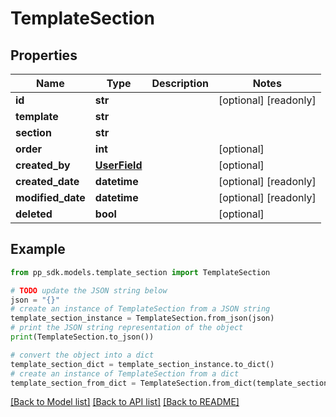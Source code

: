 # TemplateSection


## Properties

Name | Type | Description | Notes
------------ | ------------- | ------------- | -------------
**id** | **str** |  | [optional] [readonly] 
**template** | **str** |  | 
**section** | **str** |  | 
**order** | **int** |  | [optional] 
**created_by** | [**UserField**](UserField.md) |  | [optional] 
**created_date** | **datetime** |  | [optional] [readonly] 
**modified_date** | **datetime** |  | [optional] [readonly] 
**deleted** | **bool** |  | [optional] 

## Example

```python
from pp_sdk.models.template_section import TemplateSection

# TODO update the JSON string below
json = "{}"
# create an instance of TemplateSection from a JSON string
template_section_instance = TemplateSection.from_json(json)
# print the JSON string representation of the object
print(TemplateSection.to_json())

# convert the object into a dict
template_section_dict = template_section_instance.to_dict()
# create an instance of TemplateSection from a dict
template_section_from_dict = TemplateSection.from_dict(template_section_dict)
```
[[Back to Model list]](../README.md#documentation-for-models) [[Back to API list]](../README.md#documentation-for-api-endpoints) [[Back to README]](../README.md)


